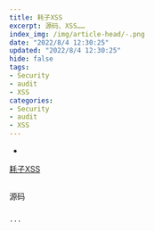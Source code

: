 ```yaml
---
title: 耗子XSS
excerpt: 源码、XSS……
index_img: /img/article-head/-.png
date: "2022/8/4 12:30:25"
updated: "2022/8/4 12:30:25"
hide: false
tags:
- Security
- audit
- XSS
categories:
- Security
- audit
- XSS
---
```


- [](#)


[耗子XSS](https://xss.haozi.me/)

## 

源码
```

···





